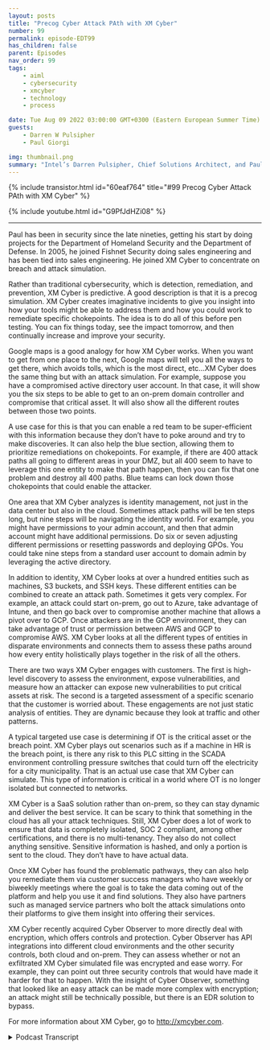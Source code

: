 ```yaml
---
layout: posts
title: "Precog Cyber Attack PAth with XM Cyber"
number: 99
permalink: episode-EDT99
has_children: false
parent: Episodes
nav_order: 99
tags:
    - aiml
    - cybersecurity
    - xmcyber
    - technology
    - process

date: Tue Aug 09 2022 03:00:00 GMT+0300 (Eastern European Summer Time)
guests:
    - Darren W Pulsipher
    - Paul Giorgi

img: thumbnail.png
summary: "Intel’s Darren Pulsipher, Chief Solutions Architect, and Paul Giorgi, Director of Sales Engineering, XM Cyber, discuss how XM Cyber technology can help organizations uncover attack paths and reduce risk."
---
```


{% include transistor.html id="60eaf764" title="#99 Precog Cyber Attack PAth with XM Cyber" %}

{% include youtube.html id="G9PfJdHZi08" %}

---

Paul has been in security since the late nineties, getting his start by doing projects for the Department of Homeland Security and the Department of Defense. In 2005, he joined Fishnet Security doing sales engineering and has been tied into sales engineering. He joined XM Cyber to concentrate on breach and attack simulation.

Rather than traditional cybersecurity, which is detection, remediation, and prevention, XM Cyber is predictive. A good description is that it is a precog simulation. XM Cyber creates imaginative incidents to give you insight into how your tools might be able to address them and how you could work to remediate specific chokepoints. The idea is to do all of this before pen testing. You can fix things today, see the impact tomorrow, and then continually increase and improve your security.

Google maps is a good analogy for how XM Cyber works. When you want to get from one place to the next, Google maps will tell you all the ways to get there, which avoids tolls, which is the most direct, etc…XM Cyber does the same thing but with an attack simulation. For example, suppose you have a compromised active directory user account. In that case, it will show you the six steps to be able to get to an on-prem domain controller and compromise that critical asset. It will also show all the different routes between those two points.

A use case for this is that you can enable a red team to be super-efficient with this information because they don’t have to poke around and try to make discoveries. It can also help the blue section, allowing them to prioritize remediations on chokepoints. For example, if there are 400 attack paths all going to different areas in your DMZ, but all 400 seem to have to leverage this one entity to make that path happen, then you can fix that one problem and destroy all 400 paths. Blue teams can lock down those chokepoints that could enable the attacker.

One area that XM Cyber analyzes is identity management, not just in the data center but also in the cloud. Sometimes attack paths will be ten steps long, but nine steps will be navigating the identity world. For example, you might have permissions to your admin account, and then that admin account might have additional permissions. Do six or seven adjusting different permissions or resetting passwords and deploying GPOs. You could take nine steps from a standard user account to domain admin by leveraging the active directory.

In addition to identity, XM Cyber looks at over a hundred entities such as machines, S3 buckets, and SSH keys. These different entities can be combined to create an attack path. Sometimes it gets very complex. For example, an attack could start on-prem, go out to Azure, take advantage of Intune, and then go back over to compromise another machine that allows a pivot over to GCP. Once attackers are in the GCP environment, they can take advantage of trust or permission between AWS and GCP to compromise AWS. XM Cyber looks at all the different types of entities in disparate environments and connects them to assess these paths around how every entity holistically plays together in the risk of all the others.

There are two ways XM Cyber engages with customers. The first is high-level discovery to assess the environment, expose vulnerabilities, and measure how an attacker can expose new vulnerabilities to put critical assets at risk. The second is a targeted assessment of a specific scenario that the customer is worried about. These engagements are not just static analysis of entities. They are dynamic because they look at traffic and other patterns.

A typical targeted use case is determining if OT is the critical asset or the breach point. XM Cyber plays out scenarios such as if a machine in HR is the breach point, is there any risk to this PLC sitting in the SCADA environment controlling pressure switches that could turn off the electricity for a city municipality. That is an actual use case that XM Cyber can simulate. This type of information is critical in a world where OT is no longer isolated but connected to networks.

XM Cyber is a SaaS solution rather than on-prem, so they can stay dynamic and deliver the best service. It can be scary to think that something in the cloud has all your attack techniques. Still, XM Cyber does a lot of work to ensure that data is completely isolated, SOC 2 compliant, among other certifications, and there is no multi-tenancy. They also do not collect anything sensitive. Sensitive information is hashed, and only a portion is sent to the cloud. They don’t have to have actual data.

Once XM Cyber has found the problematic pathways, they can also help you remediate them via customer success managers who have weekly or biweekly meetings where the goal is to take the data coming out of the platform and help you use it and find solutions. They also have partners such as managed service partners who bolt the attack simulations onto their platforms to give them insight into offering their services.

XM Cyber recently acquired Cyber Observer to more directly deal with encryption, which offers controls and protection.  Cyber Observer has API integrations into different cloud environments and the other security controls, both cloud and on-prem. They can assess whether or not an exfiltrated XM Cyber simulated file was encrypted and ease worry. For example, they can point out three security controls that would have made it harder for that to happen. With the insight of Cyber Observer, something that looked like an easy attack can be made more complex with encryption; an attack might still be technically possible, but there is an EDR solution to bypass.

For more information about XM Cyber, go to http://xmcyber.com.


<details>
<summary> Podcast Transcript </summary>

<p>﻿1</p>
<p>Hello, thisis Darren Pulsipher chief solutionarchitect of public sector at Intel.</p>
<p>And welcome to Embracing</p>
<p>Digital Transformation,where we investigate effective change,leveraging people, processand technology.</p>
<p>On today's episode, Precogs</p>
<p>Cyberattack Powers with Paul Giorgifrom XM Cyber.</p>
<p>Hey, Paul, welcome to the show.</p>
<p>Thanks, Darren.</p>
<p>Hey, Paul Giorgiis our director of sales at XM Cyber.</p>
<p>When I first heard about XM Cyber,</p>
<p>I was like, I don't quite understand.</p>
<p>And then you guys coached me and taught meand I was like, This is cool stuff.</p>
<p>Yeah.</p>
<p>So before we get into what you guysdo, tell me a little bit about yourself,your background,and how you ended up at XM Cyber.</p>
<p>Yeah, so I've been in securitysince the late nineties,started doing a lot of DHSand DOD projects.</p>
<p>That was where I got my start.</p>
<p>There's a great place to learnand have kind of an unlimited budgetto just do whatever.</p>
<p>I wanted to kind of secure the perimeter.</p>
<p>And I started there.</p>
<p>Ended up coming over and joininga company called Fishnet Security,doing sales engineering.</p>
<p>And that was back in 2005.</p>
<p>And then I fell in lovewith sales engineering.</p>
<p>If you would have askedthe one who's managing the firewallsthat Paulwho was managing the firewalls back then,if I'd ever get into anythingsales related,</p>
<p>I'd be like disgusted by the idea.</p>
<p>But I love sales engineering.</p>
<p>And so I really fell in love with itat Fishnet.</p>
<p>And then my career has been kind of tiedwithin sales engineering.</p>
<p>I've worked at a few different places.</p>
<p>I participate as a co-founderof a cybersecurity companycalled Device Security.</p>
<p>I worked at exhibitions.</p>
<p>I love logs.</p>
<p>One thing I've always played around withis breach and attack simulation.</p>
<p>I think that that's an emerging space.</p>
<p>The last few years that I fell in lovewith an XM</p>
<p>Cyber Falls within that category.</p>
<p>And so when I was looking forthe next kind of adventure, I was like,</p>
<p>I want to do breach in attack simulation.</p>
<p>And then I surveyedand I really fell in lovewith what XM Cyber was doingand their unique take.</p>
<p>And so that's that's how I ended up here.</p>
<p>Okay.</p>
<p>First of all, as you know what breach.</p>
<p>You know, simulation and attacksimulation,you're dealing with blackout whitehat type of things going on here, right?</p>
<p>Yeah. Is that what it is?</p>
<p>Yeah.</p>
<p>There's categories of breach in an attacksimulation,like you can automate pen test.</p>
<p>So if you want every single dayto run a test in your environment,that is a categoryof reaching exact simulation.</p>
<p>And then there's what we callsecurity control validations, whereif you're using CrowdStrike or Sentinel</p>
<p>One or Microsoft Defender or Silenceor whatever the EDR tool is,and you want to make surethat your solution's blocking specifictype of variance, you can launch thingsthat look and simulatethose type of behaviorsto see, is my policy protecting me?</p>
<p>Or if it is protectingme, are my playbooks working the way</p>
<p>I anticipate them?</p>
<p>So there is definite valuein those type of use cases.</p>
<p>We don'treally address either one of those kind ofto the extent that our competitors do.</p>
<p>We do what's called attackpath management.</p>
<p>And attack path management is justholistically assessing your environmentand giving you insight intohow an attacker might leverage entitiesin your environment to laterally moveand compromised critical assets.</p>
<p>Okay.</p>
<p>So this is a this is different than whatwe hear traditionally about cyber, right?</p>
<p>Yeah, traditionally,it's detection, remediation prevention.</p>
<p>You know, those arethose are the typical thingsyou guys are doing, like predictive.</p>
<p>How can they get in?</p>
<p>If they do get in,where can they go type of thing.</p>
<p>So you're like, oh, what's the right word?</p>
<p>It's like,it's notit's not like going to the doctor, it'sgoing to the gym.</p>
<p>Kind of, yeah,</p>
<p>I've sea of like a three cog sim or it's.</p>
<p>A great precogs now.</p>
<p>Now we got Minority Report going on.</p>
<p>I feel like that's been a good descriptionwhere it's like we're not correlatinga whole bunch of thingsthat are happening.</p>
<p>We're correlating a lot of stuffthat could have,could have stringing them together,a imaginative incident,giving you insight into how your toolsmight be able to address it,how you could work to address remediationson specific chokepoints,and then if you thinkabout an organizationwho learns a lot from a test, like backwhen I was doing the DOD projects,</p>
<p>I was working at an Air Force base.</p>
<p>Every quarter we would have a pen testand they would always get usand it would just be so frustratingthat we'd spent so much time fixing stuff.</p>
<p>But my favorite time waswe would get around a conference tableand they would all share around, Hey,we did this,we did this, and then immediately</p>
<p>I would respond and addressall of the thingsthat they were doing to fix it.</p>
<p>And there was so muchwe learned during those incidences.</p>
<p>So that's what we're trying to do.</p>
<p>But on a regular basisand something where you canfix things today,see the impact of them tomorrowand then continually increaseand improve your security.</p>
<p>So this can happenwell before pen testing then, right?</p>
<p>Yeah, that's the idea really.</p>
<p>There was one customer.</p>
<p>So so he says well so here's a questionthen.</p>
<p>Yeah, right.</p>
<p>Could, could you have your red teamuse your stuff to find their way aroundthe blue team and then go to town.</p>
<p>Right. Yeah.</p>
<p>So we actually havethat use case deployed.</p>
<p>And so your tool can be very dangerous.</p>
<p>Yeah.</p>
<p>I mean, if you think aboutwhat we're doing, I use it in.</p>
<p>The wrong hands, right? Paul</p>
<p>Yeah, exactly.</p>
<p>Like Google Maps, for example,is a good analogy where it's like,</p>
<p>Hey, I want to get from one placeto the next place.</p>
<p>Here's my starting point, here'smy ending point.</p>
<p>Google Maps will tell youthese are all the ways to get there.</p>
<p>We do that same thing.</p>
<p>But from an attacksimulation, we're saying,hey, if you've compromised thisas your Active Directory user account,these are the six steps that you can takein this order to be able to get to likean on premise domain controllerand compromise that critical assets.</p>
<p>So just like Google Maps will say this isthe route that we recommend you take.</p>
<p>This is the one that avoids tolls.</p>
<p>This one's the most scenic route.</p>
<p>We do that same thing. We'll tell you.</p>
<p>These are the six waysto get from this point to this point.</p>
<p>And you think about howthat would help a red teamer.</p>
<p>It makes them super efficient.</p>
<p>They don't have to waste timepoking around and trying to do discovery.</p>
<p>They say, this is where I'm at.</p>
<p>I want to get over hereexcept tell me how to get there.</p>
<p>And so, yeah, you're right,it is kind of scary being able to to showall of that data in one specific view.</p>
<p>Well, yeah,you're going to enable the red team byyou can also give it to the blue team too.</p>
<p>So that's</p>
<p>I guess that's the next question, right?</p>
<p>You guys run all these predictiveattack path analysis and so what do I do?</p>
<p>You give me all that information.</p>
<p>What do I do with it?</p>
<p>Yeah.</p>
<p>So there's this fascinating perspective.</p>
<p>From a blue team perspective.</p>
<p>You can now prioritize your remediations.</p>
<p>If we are showing youthe entities that are allowing an attackerto most commonly compromiseyour critical assets,you want to focusyour remediations on those.</p>
<p>So we call them choke pointsand think about a choke point as aif I have 400 attack paths,all going to different areas in my DMZ,but all 400seem to have to leverage this one entityto make that attack path happen.</p>
<p>I just fixed that one problemon that one entity.</p>
<p>I've really destroyed 400 attack paths.</p>
<p>So from a blue teamer, it allows youto prioritize your efforts at making surethat you've locked down these choke pointsthat could enable an attacker.</p>
<p>We know that if an attacker is able to getsomething like a domain admin accountor get onto a machinelike a domain controller,there's a lot of stuffthat they can wreak havoc on.</p>
<p>They basically own the environmentat that point, but in most environmentsthere are accounts or entities that areriskier than your domain admin accountsand without having any insight,you don't know what those are.</p>
<p>But I'll tell you, there's a lot oflike a developer accountwho has rights from a federated identityand Google and Azure.</p>
<p>And from that one account, you're ableto get access to all these things.</p>
<p>And that's more powerfulthan a domain admin account.</p>
<p>Or think about an into an adminor just a regular domain userwho has rights to use the Intuneadmin service.</p>
<p>They could push software to anyas your Active Directory admin machinesor as your Active Directorydomain machines and push software.</p>
<p>So that one account is even more dangerousthan to make them an adminbecause it sits above another layer butthen has the ability to replicate down.</p>
<p>So it's an interesting perspectiveto now start seeing what other accountseven today introducemore risk than a domain admin account.</p>
<p>All right.</p>
<p>So I got to back you up a little bitbecause my my listenersheads are spinning now.</p>
<p>Right.</p>
<p>So I want to kind of break this downa little bit.</p>
<p>You talking about attack paths, so andthen you were talking about user accounts.</p>
<p>So yeah, obviously in in your past stuff,there's more than just user accounts.</p>
<p>There's more than just what's connected towhat and what firewalls are.</p>
<p>So how would you break down?</p>
<p>I mean, let's break it down a little bit.</p>
<p>Yeah, I've got identity managementas one of the things.</p>
<p>So that's one of the things that you guysleverage is, hey, who is who in the zoo?</p>
<p>Yeah, not just in my data center,but it also sounds like in the cloud.</p>
<p>Yeah.</p>
<p>So you guys can handle multi-cloud accessmanagementand or you're analyzing the access.</p>
<p>You're not doing the access management.</p>
<p>You're analyzingit, correct? Yeah. Is thatokay?</p>
<p>So that's the identity site.</p>
<p>So if Ithis is going to beif I have multiple identities, is thereany way for you to track to track that?</p>
<p>I am using multiple identities or not.</p>
<p>Is that just outside of the realm?</p>
<p>So we wouldn't I mean, we don't carewho owns what, but if if you've ever useda tool called Bloodhound, they are doingthe same thing that we're doing.</p>
<p>We actually have the same exact features,but kind of at a much larger levelwhere if you have accessto a specific Active Directory user,we understand that this active direct usercan reset the password for another one.</p>
<p>And now this past, this user accounthas the ability to now add a GPOand then from that GPO,we can then do this.</p>
<p>So sometimes attack paths will be tensteps long, but nine steps.</p>
<p>So I'll just be navigating the identityworld and it's all just due toyou might have permissions to your adminaccount and then that admin accountmight have additional permissions.</p>
<p>So if you do six or seven stepsadjusting groups and adjustingjust different permissionsor resetting passwords and deploying GPOs,you could kind of take nine stepsto go from standard Darrenor Darren's user accountto then get to the pointwhere you're at domain adminjust by leveraging Active Directory. Wow.</p>
<p>Most people don't even know thatthat that's an attack stuff.</p>
<p>And it gets even. More right.</p>
<p>I mean, I've got identities. Yeah.</p>
<p>Yeah.</p>
<p>I can imaginebecause, you know, cloud identitieseven though they try and sync them upbetween.</p>
<p>Yeah, they're unique identities, right.</p>
<p>They're not you know, they're unique.</p>
<p>Okay.</p>
<p>So identity is one paththat you guys follow on attacks.</p>
<p>What's another path that you guys follow?</p>
<p>Because it just can't just be identities,right?</p>
<p>You're doing but not. Yeah.</p>
<p>And so I like to use the term entitiesbecause it's a generic termencompassing a lot.</p>
<p>So sometimes an entity in an attackpath is the user like we were talkingabout another example of a common entity,it would be a machine,another entity would be like an S3 bucket.</p>
<p>It's not a machine, it's not a user.</p>
<p>It's just kind of a cloud storage area.</p>
<p>Another entity is a fileor an associates key.</p>
<p>I mean, the list is longin our supported entities.</p>
<p>I think there's about a hundred, maybeeven more than that, where all of thesedifferent entities can all be combinedtogether to create an attack path.</p>
<p>And sometimes, like I was saying,it's an attack path of ten,but nine of them are just userlike within the user space.</p>
<p>And then sometimes it gets really complexwhere an attackstarts on premise,goes out to as you're takes advantageof maybe Azure Intune like thatexample we're talking about before goesback over to compromise another machinethat then allows you to pivot over to GCP.</p>
<p>They don't want you over in the GCPenvironment taking advantage ofmaybe some sort of like trustor permission between AWB and GCP tothen compromise AWB.</p>
<p>So you get really complicatedand you look at allthese different types of entitiesand the different disparate environments,and then you connect them togetherto assess these paths aroundhow every entity holistically playstogether in the risk of every other.</p>
<p>Oh, so, so wow.</p>
<p>I mean,most I know because I do this myselfsometimes I set up those paths myselfbecause obscurity is a form of security.</p>
<p>At least we thought.</p>
<p>Yeah, but it sounds like to methat with tools like yours, I'm surethe bad guys have tools like this too.</p>
<p>Yeah.</p>
<p>Now, once you get in,they start looking around for paths.</p>
<p>Yeah.</p>
<p>So you can't use obscurity anymore, right?</p>
<p>So even if you're hopping betweendomains or hopping between cloud serviceproviders.</p>
<p>Yeah, it sounds like you really needsomething to help you identify these.</p>
<p>So let's say. All right,how does it work as a customer?</p>
<p>I bring you guys inand it's professional servicesor I just let your software just go hogwild, crazy.</p>
<p>How how does it work?</p>
<p>Explain an engagementwith with a customer.</p>
<p>Yeah. So there's two main waysthat we get engaged.</p>
<p>Sometimes it's just at a high leveland on a discoverall my attack pathsand that's a great, great use case.</p>
<p>Sometimes it'shey, we do pen tests every quarter,we get so much insight and from them</p>
<p>I would like to kind of have these doneon a daily basis if I could afford it.</p>
<p>But I don't have a budget of $100 millionto do a pen test every single day.</p>
<p>So sometimes it's just at a high level.</p>
<p>I just want to be ableto assess my environment.</p>
<p>And in that case, when thingslike filling out or log for a dayor spring for a showlike those vulnerabilities of the monththat kind of pop up under the radar,it is a really strong valueto for an organizationto measure the impact of thesevulnerabilities, like, hey, yesterdaythere was only ten attack passgoing to this critical asset.</p>
<p>Lena dropped on the sceneand now I have 100.</p>
<p>And so being able to measurehow an attacker can operationalizenew vulnerabilities in your environmentto put your critical assets at risk,that's that'skind of in line with that first customer.</p>
<p>The next customer,when we kind of get engagedis they'll have a specific scenario.</p>
<p>There was a really large bankthat we did a posse with last year,their customer now.</p>
<p>But when we did the posse, they said,we know that our offshore developershave access to one small IWC environment.</p>
<p>That's all they should have access to.</p>
<p>But we're really concernedthat there is some way that they havethe ability to abusemaybe different entitiesin the environmentto be able to access production data.</p>
<p>So that was a different scenariowhere they said,</p>
<p>I want to start hereand see if there's any risk to that.</p>
<p>And in that case,it was two days later we were saying,</p>
<p>Yeah, look at how they can abusethis lambda function.</p>
<p>From this lambda function.</p>
<p>They get this role from this rolethey can do is crawl across to meand assume role capability to thenget access to your production data.</p>
<p>So for however longthat they had this configuration,they had this false sense of securitythinking that because all their offshoredevelopers were relegated to one.</p>
<p>Yeah, they had them in a.</p>
<p>More secure, like there's no way.</p>
<p>So they came to us saying like, Hey,we want to verify this.</p>
<p>And so we ran through the simulations andwere able to say, Hey, you're not secure.</p>
<p>And by the way, it only takes three stepsto get from here.</p>
<p>Over there, it's very easy.</p>
<p>So they stopped the posse, fixedall of those things and thenresumed the PSC and is now a customer.</p>
<p>And so those are kind of the twomain areas where we.</p>
<p>Are targeted, right?</p>
<p>Yeah, I have a specific problem.</p>
<p>And then also tell me where I'm at.</p>
<p>This one, to me,this is kind of screaming forthis would have to be continuously runbecause as soon as I add another entityand as three bucket a new person,</p>
<p>I could have opened up Pandora's box.</p>
<p>Yeah.</p>
<p>Not only just the dynamicnature of cloud,but we alsotrack user behavior in our simulations.</p>
<p>So in most environments</p>
<p>I've found that the security scoregoes up during the weekend,and that's because we've removed the usersfrom the environment.</p>
<p>You're moving the users, rather,the score goes up.</p>
<p>I mean, every network is more securewith our users.</p>
<p>So that was one thing that you find.</p>
<p>So there's a lot of patterns, not onlyjust, hey, we deployed a new applicationor Hey, we're, we have some elasticityin our cloud environment.</p>
<p>We've got like this expansionthat normally doesn't happen.</p>
<p>So there's a bigger attack surfaceor like the example I gavethe users are doing something differenttoday.</p>
<p>What's happening today that is putting usmore at a security risk than yesterday.</p>
<p>So it's just not you're notjust doing static analysis of of entities.</p>
<p>You're also doing dynamic because you'relooking at traffic patterns.</p>
<p>You're looking atholy cow.</p>
<p>Yeah. Yeah.</p>
<p>I mean, that's that's why. Impressive.</p>
<p>Yeah, that is a lot.</p>
<p>And you said something interestingand it'skind of in in jest,but a serious question.</p>
<p>You basically saidget rid of users off your network.</p>
<p>Well, I mean, for the most secure,conscious for the most and limitthe number of users,</p>
<p>I think that that's a really good it'skind of if we talk about least privilegedprinciples, I mean, the best wayto get rid of privilegedprinciple or implement that is getting.</p>
<p>Rid of years. Yeah.</p>
<p>All right.</p>
<p>The reason I brought those upis because the OT environment.</p>
<p>Yeah.</p>
<p>Which is very different than I.Tand I'm doing a lot of researchright now in OT managed security andthe OT guys are scared out of their minds.</p>
<p>Right, because I think rightfully so.</p>
<p>Right.</p>
<p>Because if someone hacks into yourcritical infrastructure or people die.</p>
<p>Yeah, right.</p>
<p>This is a big deal.</p>
<p>So can you guyscan you guys help with thatpathfinding across the entity barriersor do I just saythere are no identities in the OT network?</p>
<p>But yeah,</p>
<p>I don't know if that's an answer.</p>
<p>So go to.</p>
<p>That specific use casewhere it's a targeted use casethat's a really common targeted use case.</p>
<p>We have customerslike in the energy sectoror anybody really with an O.T environmentthat probably is having that problemor problem, but it's converging.</p>
<p>Everything's kind of the same networksand so there's risk to that.</p>
<p>And the old schoolskater guys managing their PLCs,he thought they were isolated because,hey, this doesn't connect to our network,can no longer say that anymore.</p>
<p>So now you've got this problemwhere, hey, is otithe critical asset or the breach point?</p>
<p>If you think about kind of like attackpasses,are we getting attacked from these devicesor to them or.</p>
<p>Right. And so we get to calculate that.</p>
<p>But to your description,we definitely have that use casecommonly played out like, hey,is there any way from my i.t.</p>
<p>Environment, let's playthe scenario of somebody in h.r.</p>
<p>If somebody in h.r.</p>
<p>As machine as the breach point,is there any risk to this policysitting in my skate environmentcontrolling pressure switchesthat could turn on and off the electricityfor some city municipality?</p>
<p>So that is a real use casethat we can simulate.</p>
<p>And if we do findthese are the attack pass,it gives you insight to remediate thembefore an attacker finds themand then takes advantage of them.</p>
<p>So so thiswould be really importantto to run these simulations.</p>
<p>So that's another question I have for you.</p>
<p>I mean, is this is this a SaaS offeringor is it on prem?</p>
<p>I think SAS would be a little scary for mepersonally, right?</p>
<p>Yeah, because I'm like,you're going to store in the cloudsomewhere how people can attack me.</p>
<p>I mean, that's scary, right? Yeah.</p>
<p>So we ask the solution.</p>
<p>Early on, we did have kind ofwe did have an on premise solution,but it was really hard to keep it updated.</p>
<p>Think about. How often we're.</p>
<p>Constantly adding new attacktechniques and new attack vectors.</p>
<p>And so it became such a problem for usto constantly be tryingto update all of these on prem systemsthat we eventually saidfor us to deliver the best servicethat we can and constantly stay dynamicwith every new vulnerability and a tacticthat comes out, we have to be SAS only.</p>
<p>And to your point,it is a little scary to think about,</p>
<p>Hey, there's something in the cloudthat has all of our attack techniques.</p>
<p>We do a very, verywe put a lot of work to make sureall of our datais completely isolated, SOC two compliantand all these different certificationsshowing that we don't do any multi-tenant.</p>
<p>See everything is in it'sisolated tenants using a WACand so we make sure everything is isolatedand secure and we try not to collectanything sensitive.</p>
<p>Now you think about stitching theirtheir attack pass and what appears likethat's sensitive but if you think aboutwhat we're showing you, a lot of itisn't as sensitiveas some things like datasetting credit card doubles, credit cardnumbers, PII, so, so the password.</p>
<p>So when we are doing these attacks,it's really common for us to say, hey,we compromised this user account,we have this password sitting here,but we never send anythingsensitive to the cloud.</p>
<p>What we do is we hash it a bunch of timesand we actually sent halfor a portion of that hash up to the cloud.</p>
<p>So that way we can say, Hey, this passwordis the same as this password over here.</p>
<p>So we can leverage it in a waywhere we can kind of continue to use that,that password in living off the landfrom an attack perspective.</p>
<p>But we don't have to know what it isand we try to do thatsame sort of mentality on everythingor it'sif we don't need the actual datathat old kind of hash it, obfuscate it,and then just compare it in the cloud.</p>
<p>But we have really large referencesfor customerslike Nasdaq, for example,is a really big customer of ours.</p>
<p>We've got Fortune 50 banks.</p>
<p>So you have to like the scrutinythat we've gone over to get those times.</p>
<p>You've already gone through that.</p>
<p>So yeah, yeah, I, I bet I was a bigit takes a while for them right.</p>
<p>Yeah. And there's some still. Yeah.</p>
<p>So thinking or cloud is scaryand it's somebody else's computerand I don't like that. So yeah, I get it.</p>
<p>I feel that way, the same waya lot of times too.</p>
<p>So I guess here's here'sanother quick question.</p>
<p>Have you guys moved itall into the government spacein state and local governmentsor federal governmentsor, you know, national governments?</p>
<p>Have you moved into that space yetor are you still getting a little pushbackfrom them?</p>
<p>You mean just with the cloud adoption?</p>
<p>Yeah. With yeah, with the cloud adoption.</p>
<p>Yeah, I think so.</p>
<p>Most of our customers are in that space.</p>
<p>Put usthrougha little bit more of a effort test.</p>
<p>Of the ringer. Yeah, yeah.</p>
<p>And I mean, so, like,we are owned by a German company,the Schwartz Group that owns</p>
<p>XM Cyber Germany is knownfor like a lot of really strictprivacy laws and things like GDPRand all these different compliance.</p>
<p>So there is a kind ofan extra layer of scrutinyjust because we have to adhereto these type of things like the GDPRin a way that maybe we don't have toas much in different areas in the States.</p>
<p>So right, it is definitely somethingthat we have to keepstaying in touch with and different,different compliancelike Fedramp, for example,if you're playing in federal spaceand you want to SAS servicethat adheres to Fedrampand state fedramp compliant,like there's alot of those type of things as wellthat we continually have to work.</p>
<p>So you're so you're already in Fedramp.</p>
<p>You're in the gov cloud already. Not yet.</p>
<p>I think what we are, what do you call itwhen it's pending authorizationso we don't have the certification. Right.</p>
<p>We're just going through that process.</p>
<p>You're going to.</p>
<p>Oh, that's good.</p>
<p>That's good. That's good to know. Yeah.</p>
<p>Okay, let's say that</p>
<p>I, I get all this information from youguys.</p>
<p>You guys have shown mewhere all my, my parts are.</p>
<p>Maybe I'mnot that sophisticated in my cyber.</p>
<p>Maybe I'm a mid-sized company. Yeah.</p>
<p>Do you guys have, like,consulting services to help me figure out?</p>
<p>All right, you you found all these powers,and I'm sitting there going,</p>
<p>I don't know what to do.</p>
<p>I mean, how do you educate me?</p>
<p>Or can you help me figure out what to door point me to a partner?</p>
<p>Maybe you guys have a partnerthat does manage security.</p>
<p>I don't I don't know.</p>
<p>Yeah. What do I do?</p>
<p>So we have both every customer of oursgets assigned what we callcustomer success manager.</p>
<p>And they either have weeklyor biweekly meetingswhere the whole goal of their sessionstogether is just to take the datathat's coming out of our platformand help them like actually use it.</p>
<p>If we're just running,running thesetheoretical is every single week,but no one's fixing anything, thenwe aren't really making anything better.</p>
<p>So what, you're not.</p>
<p>Making any progress? Exactly.</p>
<p>So what's really a fun takeaway or a funoutcome of those sessions is commonlythose sessions will identifya few things like, hey,this chokepoint is impacted by this attacktechnique.</p>
<p>It will.</p>
<p>These are the steps to remediate it.</p>
<p>Do you think we can have this doneby two weeks from now?</p>
<p>And then on the team, they'll assignstuff, open tickets, put it infor that change control window.</p>
<p>And then two weeks later, we get to nowsee the impact and say, wow, look,we had this fix.</p>
<p>Look at how it replicaterippled across all the environmentand your security score goes up.</p>
<p>So that's kind of the main waythat we addresskind of using the solutionand not just turning in the shelf where.</p>
<p>But to your other point,we do have a lot of partners.</p>
<p>There's a lot of like managedservice partners that we work withwho bolt on kind of these attacksimulationofferings into their platformand then allow them to have that value.</p>
<p>But the perspective it gives themfrom a managed service, like an MDR,really gives them a ton of insightinto the organization to help thembe better at offering those services.</p>
<p>Now that that that makesthat makes a lot of sense.</p>
<p>Yeah. Now I have another question.</p>
<p>You talked about the entitiesand all that stuff.</p>
<p>What about if I have all of my stuffencrypted?</p>
<p>Are he checking for encryption?</p>
<p>Because Intel, we've gotsome cool technology around encryptionlike memoryand use encryption right in SGX.</p>
<p>Are you guys looking downat that level too?</p>
<p>So even if someone infiltratedso what they can't seen.</p>
<p>Yeah.</p>
<p>So that's a really interesting point.</p>
<p>We just acquired a company called Cyber</p>
<p>Observer and cyber observerkind of is more on the controlsand protection aspect of it.</p>
<p>So what we did before iswe kind of ignored encryptionor we ignored kind of security controlsaying, Hey, this risk is still here.</p>
<p>So what they ended up being ableto download or access an encrypted blob.</p>
<p>They shouldn't have been able to do thatin the first place.</p>
<p>And there's risk to that because Imean, we're talking about encryption.</p>
<p>I mean, we know that the postquantum world and being ableto kind of be able to startbreaking encryption is not that far away.</p>
<p>So we don't want to have any data loss,even if it is encrypted.</p>
<p>But now through this acquisitionof cyber observer,cyber observer has API integrationsinto different cloudenvironments, the different securitycontrols, both cloud and on prem.</p>
<p>And now they can assess whether or not,hey, that file that we simulateda compromised on waswe had a simulation that there wasthe acceleration that happened,but cyber observer was able to sayit was encryptedso you don't have to worry about it.</p>
<p>And then also things likethere was these three security controlsthat probably would have made it harderfor that to happen.</p>
<p>So then we address itand rate our our complexity factor.</p>
<p>So now with the insight of cyber observer,we could say, hey,without cyber observer, it looked likethis was a really easy attack.</p>
<p>But now there's this encryption to break.</p>
<p>There's this EDR solutionyou have to bypass.</p>
<p>And so it now because cyber observertold us that we're going to saythat this is still technically possible,but it is something that'sgoing to be more complex than somethingthat doesn't have that.</p>
<p>Okay.</p>
<p>That that makes a lot of sense to me.</p>
<p>So with without this new acquisition,you guys made it.</p>
<p>Can I get access?</p>
<p>Yeah.</p>
<p>Basically now it's like, Oh,</p>
<p>I got access, but it's guarded.</p>
<p>Yes, exactly.</p>
<p>I mean, I've always.</p>
<p>I can't understand it or, you know, what.</p>
<p>I've always referred to,like security controls as safety netsbeing like, hey, if something bad happens,this will protect you.</p>
<p>And so we've never really evaluatedthe safety net in the aspect of security.</p>
<p>So we've always said like,hey, this is possible.</p>
<p>You probably shouldn't careif there's a safety net or not.</p>
<p>Like this is something that's badthat could happenand I don't want to rely on thatsafety net.</p>
<p>You should rely on the actual postureof it in general without kind of falling.</p>
<p>So we would address those things firstto make sure you never have to leveragethe safety net.</p>
<p>But now we're at least kind of consideringwhether or not the safetynets exist and how strong they areand can they help you?</p>
<p>Because now we actually have that insightthrough our cyber observeracquisition.</p>
<p>That's pretty cool.</p>
<p>That'sthat's a nice addition for you guys.</p>
<p>Another thing that comes to mind,</p>
<p>I don't know if you guys handled this.</p>
<p>It's micro segmentation motionor controlled.</p>
<p>I'm talking to a companynow called Felicity.</p>
<p>Really cool stuffwhere they're controlling at layer twoand layer three where they're saying,</p>
<p>I'm getting rid of VLANs completelyand I'm controllingtraffic between devices directly.</p>
<p>Do you guys bring that into play too?</p>
<p>Like on the networking sidein micro segmentation or or you say, now</p>
<p>I got access and if these two machinescan talk, you're, you're yeah.</p>
<p>Yeah.</p>
<p>So we do play in that spacekind of when you're talking about likethe targeted use case, that would be onewhere it's saying like, hey, I want to seelike how well my micro or macrosegmentation is actually in our help.</p>
<p>So yeah, we do take that into account.</p>
<p>The way that we do it is most of the timeif we are sayingthat there is some sort of attackthat's happening between two machinesor there's a vulnerability being exploitedbetween two machines, we'lllook at the relevantport number that that service runs onand the exploit that it's running on.</p>
<p>And we will attempt to,through a handshake to see like, hey,can I talk on that appropriateport number?</p>
<p>We don't passany data, there's no exploit happening,but we are confirming connectivity.</p>
<p>So whether you're using a Lumiaor guard, a call or whatever,the micro or macro segmentationthe solution is,we will be aware of those controlsand that limitation.</p>
<p>So that wayif there is a vulnerable service running,we will have insight into,hey, these are the only three machinesin the environmentthat actually exploit that vulnerabilitybecause of those controls.</p>
<p>All that that is says, Yeah, cool,you guys have some really amazingtechnology.</p>
<p>Yeah, it's relevant and.</p>
<p>I. Would it's funbecause. Yeah, it's very real.</p>
<p>I'd be afraid to yeah, I'd be afraidto release it on my own network.</p>
<p>I did thatwhen I first started at five or so.</p>
<p>I've got four kids.</p>
<p>I know you got a lot of kids.</p>
<p>And so it's one of those thingswhere I was able to seewhich one of my kids machines putsthe most amount of risk to my network.</p>
<p>Is that storage device.</p>
<p>I've got a little synology device forall of my critical stuff is sitting there.</p>
<p>So I built all the attack pathsand figured out that my daughter Rylan'scomputer is a choke pointbecause of the way it was configuredso I fixed thoseand then made it so that way.</p>
<p>At least all of the kidscomputers risk are the same.</p>
<p>Oh, yeah.</p>
<p>Well, there you go.</p>
<p>You want to be an equal, equal opportunityparent, right?</p>
<p>All the kids computers are.</p>
<p>Definitely especially the games.</p>
<p>They play the samethe same amount of risk.</p>
<p>Hey, Paul has been a pleasure.</p>
<p>This has been wonderful.</p>
<p>I learn. I learned a lot.</p>
<p>We may probably have to have.</p>
<p>You kind of love that. Yeah.</p>
<p>Cause I especially. I want to go.</p>
<p>I really want to go deeper into OTbecause that's that'sa scary part for a lot of people today.</p>
<p>And I'm like I said before, I'mdoing a lot of research in thisin this area right now.</p>
<p>I have a lot of customers buggingme. Darren, what do I do?</p>
<p>What do I do?</p>
<p>So we mostdefinitively need to talk again.</p>
<p>Okay. Yeah.</p>
<p>Next time, maybe I'll even pull upin a use case and show you the interface.</p>
<p>And with those two scenarios,that'd be fun.</p>
<p>Oh that, that would,that would be awesome.</p>
<p>Hey, thanks again, Paul.</p>
<p>Thank you for listeningto Embracing Digital Transformation today.</p>
<p>If you enjoyed our podcast,give it five stars on your favoritepodcasting site or YouTube channel.</p>
<p>You can find out more informationabout embracing digital transformationand embracingdigital.orguntil next time, go outand do something wonderful.</p>

</details>
